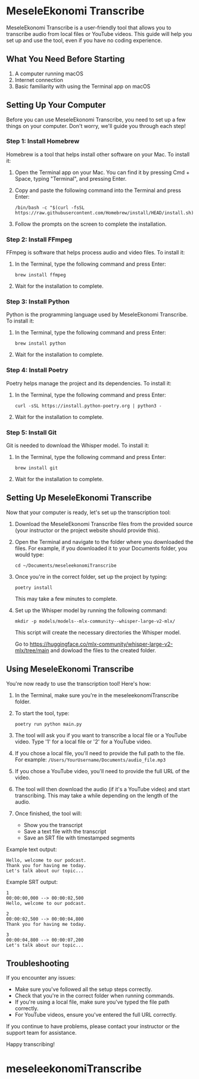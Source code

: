 # MeseleEkonomi Transcribe

MeseleEkonomi Transcribe is a user-friendly tool that allows you to transcribe audio from local files or YouTube videos. This guide will help you set up and use the tool, even if you have no coding experience.

## What You Need Before Starting

1. A computer running macOS
2. Internet connection
3. Basic familiarity with using the Terminal app on macOS

## Setting Up Your Computer

Before you can use MeseleEkonomi Transcribe, you need to set up a few things on your computer. Don't worry, we'll guide you through each step!

### Step 1: Install Homebrew

Homebrew is a tool that helps install other software on your Mac. To install it:

1. Open the Terminal app on your Mac. You can find it by pressing Cmd + Space, typing "Terminal", and pressing Enter.
2. Copy and paste the following command into the Terminal and press Enter:

   ```
   /bin/bash -c "$(curl -fsSL https://raw.githubusercontent.com/Homebrew/install/HEAD/install.sh)"
   ```

3. Follow the prompts on the screen to complete the installation.

### Step 2: Install FFmpeg

FFmpeg is software that helps process audio and video files. To install it:

1. In the Terminal, type the following command and press Enter:

   ```
   brew install ffmpeg
   ```

2. Wait for the installation to complete.

### Step 3: Install Python

Python is the programming language used by MeseleEkonomi Transcribe. To install it:

1. In the Terminal, type the following command and press Enter:

   ```
   brew install python
   ```

2. Wait for the installation to complete.

### Step 4: Install Poetry

Poetry helps manage the project and its dependencies. To install it:

1. In the Terminal, type the following command and press Enter:

   ```
   curl -sSL https://install.python-poetry.org | python3 -
   ```

2. Wait for the installation to complete.

### Step 5: Install Git

Git is needed to download the Whisper model. To install it:

1. In the Terminal, type the following command and press Enter:

   ```
   brew install git
   ```

2. Wait for the installation to complete.

## Setting Up MeseleEkonomi Transcribe

Now that your computer is ready, let's set up the transcription tool:

1. Download the MeseleEkonomi Transcribe files from the provided source (your instructor or the project website should provide this).

2. Open the Terminal and navigate to the folder where you downloaded the files. For example, if you downloaded it to your Documents folder, you would type:

   ```
   cd ~/Documents/meseleekonomiTranscribe
   ```

3. Once you're in the correct folder, set up the project by typing:

   ```
   poetry install
   ```

   This may take a few minutes to complete.

4. Set up the Whisper model by running the following command:

   ```
   mkdir -p models/models--mlx-community--whisper-large-v2-mlx/
   ```

   This script will create the necessary directories the Whisper model.

   Go to https://huggingface.co/mlx-community/whisper-large-v2-mlx/tree/main and dowload the files to the created folder.

## Using MeseleEkonomi Transcribe

You're now ready to use the transcription tool! Here's how:

1. In the Terminal, make sure you're in the meseleekonomiTranscribe folder.

2. To start the tool, type:

   ```
   poetry run python main.py
   ```

3. The tool will ask you if you want to transcribe a local file or a YouTube video. Type '1' for a local file or '2' for a YouTube video.

4. If you chose a local file, you'll need to provide the full path to the file. For example: `/Users/YourUsername/Documents/audio_file.mp3`

5. If you chose a YouTube video, you'll need to provide the full URL of the video.

6. The tool will then download the audio (if it's a YouTube video) and start transcribing. This may take a while depending on the length of the audio.

7. Once finished, the tool will:
   - Show you the transcript
   - Save a text file with the transcript
   - Save an SRT file with timestamped segments

Example text output:
```
Hello, welcome to our podcast.
Thank you for having me today.
Let's talk about our topic...
```

Example SRT output:
```
1
00:00:00,000 --> 00:00:02,500
Hello, welcome to our podcast.

2
00:00:02,500 --> 00:00:04,800
Thank you for having me today.

3
00:00:04,800 --> 00:00:07,200
Let's talk about our topic...
```

## Troubleshooting

If you encounter any issues:

- Make sure you've followed all the setup steps correctly.
- Check that you're in the correct folder when running commands.
- If you're using a local file, make sure you've typed the file path correctly.
- For YouTube videos, ensure you've entered the full URL correctly.

If you continue to have problems, please contact your instructor or the support team for assistance.

Happy transcribing!
# meseleekonomiTranscribe
